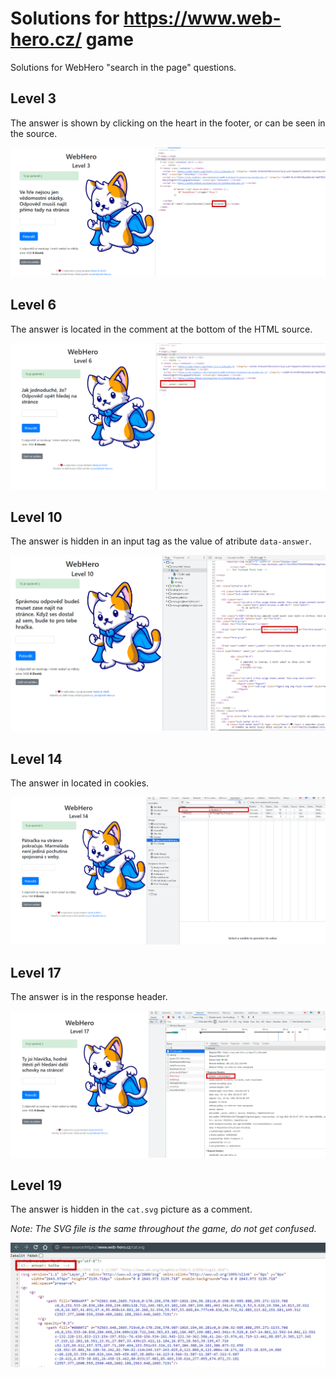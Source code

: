# Solutions for https://www.web-hero.cz/ game

Solutions for WebHero "search in the page" questions.

## Level 3

The answer is shown by clicking on the heart in the footer, or can be seen in the source.

![Level 3 solution](img/level3.png)

## Level 6

The answer is located in the comment at the bottom of the HTML source.

![Level 6 solution](img/level6.png)

## Level 10

The answer is hidden in an input tag as the value of atribute `data-answer`.

![Level 10 solution](img/level10.png)

## Level 14

The answer in located in cookies.

![Level 14 solution](img/level14.png)

## Level 17

The answer is in the response header.

![Level 17 solution](img/level17.png)

## Level 19

The answer is hidden in the `cat.svg` picture as a comment.

*Note: The SVG file is the same throughout the game, do not get confused.*

![Level 19 solution](img/level19.png)